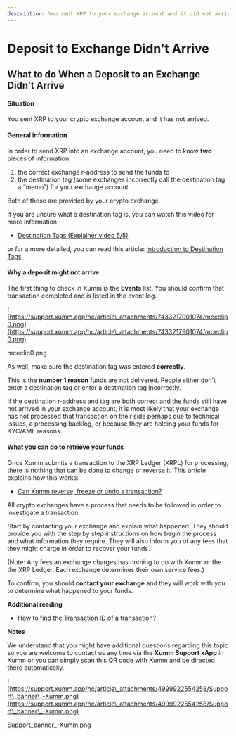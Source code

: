 ```yaml
---
description: You sent XRP to your exchange account and it did not arrive
---
```


# Deposit to Exchange Didn’t Arrive

## What to do When a Deposit to an Exchange Didn’t Arrive

#### **Situation**

You sent XRP to your crypto exchange account and it has not arrived.

#### **General information**

In order to send XRP into an exchange account, you need to know **two** pieces of information:

1. the correct exchange r-address to send the funds to
2. the destination tag (some exchanges incorrectly call the destination tag a “memo”) for your exchange account

Both of these are provided by your crypto exchange.

If you are unsure what a destination tag is, you can watch this video for more information:

* [Destination Tags (Explainer video 5/5)](https://support.xumm.app/hc/en-us/articles/4408087987346)

or for a more detailed, you can read this article: [Introduction to Destination Tags](https://support.xumm.app/hc/en-us/articles/360018134720-An-introduction-to-Destination-Tags)

#### **Why a deposit might not arrive**

The first thing to check in Xumm is the **Events** list. You should confirm that transaction completed and is listed in the event log.

![https://support.xumm.app/hc/article\_attachments/7433217901074/mceclip0.png](https://support.xumm.app/hc/article\_attachments/7433217901074/mceclip0.png)

mceclip0.png

As well, make sure the destination tag was entered **correctly**.

This is the **number 1 reason** funds are not delivered. People either don’t enter a destination tag or enter a destination tag incorrectly.

If the destination r-address and tag are both correct and the funds still have not arrived in your exchange account, it is most likely that your exchange has not processed that transaction on their side perhaps due to technical issues, a processing backlog, or because they are holding your funds for KYC/AML reasons.

#### **What you can do to retrieve your funds**

Once Xumm submits a transaction to the XRP Ledger (XRPL) for processing, there is nothing that can be done to change or reverse it. This article explains how this works:

* [Can Xumm reverse, freeze or undo a transaction?](https://support.xumm.app/hc/en-us/articles/4735501871122)

All crypto exchanges have a process that needs to be followed in order to investigate a transaction.

Start by contacting your exchange and explain what happened. They should provide you with the step by step instructions on how begin the process and what information they require. They will also inform you of any fees that they might charge in order to recover your funds.

(Note: Any fees an exchange charges has nothing to do with Xumm or the the XRP Ledger. Each exchange determines their own service fees.)

To confirm, you should **contact your exchange** and they will work with you to determine what happened to your funds.

**Additional reading**

* [How to find the Transaction ID of a transaction?](https://support.xumm.app/hc/en-us/articles/360018392080)

**Notes**

We understand that you might have additional questions regarding this topic so you are welcome to contact us any time via the **Xumm Support xApp** in Xumm or you can simply scan this QR code with Xumm and be directed there automatically.

![https://support.xumm.app/hc/article\_attachments/4999922554258/Support\_banner\_-Xumm.png](https://support.xumm.app/hc/article\_attachments/4999922554258/Support\_banner\_-Xumm.png)

Support\_banner\_-Xumm.png
